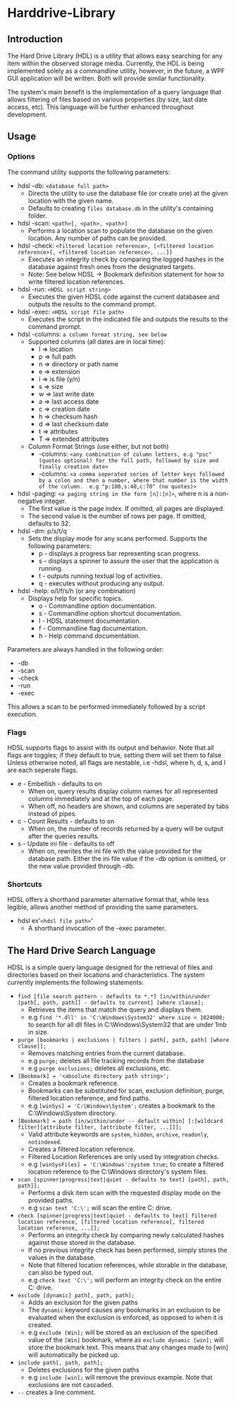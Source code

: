 # Harddrive-Library

## Introduction
The Hard Drive Library (HDL) is a utility that allows easy searching for any item within the observed storage media.  Currently, the HDL is being implemented solely as a commandline utility, however, in the future, a WPF GUI application will be written.  Both will provide similar functionality.

The system's main benefit is the implementation of a query language that allows filtering of files based on various properties (by size, last date access, etc).  This language will be further enhanced throughout development.

## Usage

### Options
The command utility supports the following parameters:
* hdsl -db: `<database full path>`
  * Directs the utility to use the database file (or create one) at the given location with the given name.
  * Defaults to creating `files database.db` in the utility's containing folder.
* hdsl -scan: `<path>[, <path>, <path>]`
  * Performs a location scan to populate the database on the given location.  Any number of paths can be provided.
* hdsl -check: `<filtered location reference>, [<filtered location reference>[, <filtered location reference>, ...]]`
  * Executes an integrity check by comparing the logged hashes in the database against fresh ones from the designated targets.
  * Note: See below HDSL -> Bookmark definition statement for how to write filtered location references.
* hdsl -run: `<HDSL script string>`
  * Executes the given HDSL code against the current databasee and outputs the results to the command prompt.
* hdsl -exec: `<HDSL script file path>`
  * Executes the script in the indicated file and outputs the results to the command prompt.
* hdsl -columns: `a column format string, see below`
  * Supported columns (all dates are in local time):
    * l => location
    * p => full path
    * n => directory or path name
    * e => extension
    * i => is file (y/n)
    * s => size
    * w => last write date
    * a => last access date
    * c => creation date
    * h => checksum hash
    * d => last checksum date
    * t => attributes
    * T => extended attributes
  * Column Format Strings (use either, but not both)
    * -columns: `<any combination of column letters, e.g "psc" (quotes optional) for the full path, followed by size and finally creation date>`
    * -columns: `<a comma seperated series of letter keys followed by a colon and then a number, where that number is the width of the column.  e.g "p:100,s:40,c:70" (no quotes)>`
* hdsl -paging: `<a paging string in the form [n]:[n]>`, where n is a non-negative integer.
  * The first value is the page index.  If omitted, all pages are displayed.
  * The second value is the number of rows per page.  If omitted, defaults to 32.
* hdsl -dm: p/s/t/q
  * Sets the display mode for any scans performed.  Supports the following parameters:
    * p - displays a progress bar representing scan progress.
    * s - displays a spinner to assure the user that the application is running.
    * t - outputs running textual log of activities.
    * q - executes without producing any output.
* hdsl -help: o/l/f/s/h (or any combination)
  * Displays help for specific topics.
    * o - Commandline option documentation.
    * s - Commandline option shortcut documentation.
    * l - HDSL statement documentation.
    * f - Commandline flag documentation.
    * h - Help command documentation.

Parameters are always handled in the following order:
* -db
* -scan
* -check
* -run
* -exec

This allows a scan to be performed immediately followed by a script execution.

### Flags 
HDSL supports flags to assist with its output and behavior.  Note that all flags are toggles; if they default to true, setting them will set them to false.  Unless otherwise noted, all flags are nestable, i.e -hdsl, where h, d, s, and l are each seperate flags.
* e - Embellish - defaults to on
  * When on, query results display column names for all represented columns immediately and at the top of each page.
  * When off, no headers are shown, and columns are seperated by tabs instead of pipes.
* c - Count Results - defaults to on
  * When on, the number of records returned by a query will be output after the queries results.
* s - Update ini file - defaults to off
  * When on, rewrites the ini file with the value provided for the database path.  Either the ini file value if the -db option is omitted, or the new value provided through -db.

### Shortcuts
HDSL offers a shorthand parameter alternative format that, while less legible, allows another method of providing the same parameters.
* hdsl ex'`<hdsl file path>`'
  * A shorthand invocation of the -exec parameter.

## The Hard Drive Search Language
HDSL is a simple query language designed for the retrieval of files and directories based on their locations and characteristics.  The system currently implements the following statements:
 * `find [file search pattern - defaults to *.*] [in/within/under [path[, path, path]] - defaults to current] [where clause];`
   * Retrieves the items that match the query and displays them.
   * e.g `find '*.dll' in 'C:\Windows\System32' where size < 1024000;` to search for all dll files in C:\Windows\System32 that are under 1mb in size.
 * `purge [bookmarks | exclusions | filters | path[, path, path] [where clause]];`
   * Removes matching entries from the current database.
   * e.g `purge;` deletes all file tracking records from the database
   * e.g `purge exclusions;` deletes all exclusions, etc.
 * `[Bookmark] = '<absolute directory path string>';`
   * Creates a bookmark reference.
   * Bookmarks can be substituted for scan, exclusion definition, purge, filtered location reference, and find paths.
   * e.g `[winSys] = 'C:\Windows\System';` creates a bookmark to the C:\Windows\System directory.
 * `[Bookmark] = path [in/within/under -- default within] [:[wildcard filter][attribute filter, [attribute filter, ...]]];`
   * Valid attribute keywords are `system`, `hidden`, `archive`, `readonly`, `notindexed`.
   * Creates a filtered location reference.
   * Filtered Location References are only used by integration checks.
   * e.g `[winSysFiles] = 'C:\Windows':system true;` to create a filtered location reference to the C:\Windows directory's system files.
 * `scan [spinner|progress|text|quiet - defaults to text] [path[, path, path]];`
   * Performs a disk item scan with the requested display mode on the provided paths.  
   * e.g `scan text 'C:\';` will scan the entire C: drive.
 * `check [spinner|progress|text|quiet - defaults to text] filtered location reference, [filtered location reference[, filtered location reference, ...]];`
   * Performs an integrity check by comparing newly calculated hashes against those stored in the database.  
   * If no previous integrity check has been performed, simply stores the values in the database.
   * Note that filtered location references, while storable in the database, can also be typed out.
   * e.g `check text 'C:\';` will perform an integrity check on the entire C: drive.
 * `exclude [dynamic] path[, path, path];` 
   * Adds an exclusion for the given paths
   * The `dynamic` keyword causes any bookmarks in an exclusion to be evaluated when the exclusion is enforced, as opposed to when it is created.
   * e.g `exclude [Win];` will be stored as an exclusion of the specified value of the `[Win]` bookmark, where as `exclude dynamic [win];` will store the bookmark text.  This means that any changes made to [win] will automatically be picked up.
 * `include path[, path, path];`
   * Deletes exclusions for the given paths
   * e.g `include [win];` will remove the previous example.  Note that exclusions are not cascaded.
 * `--` creates a line comment.
